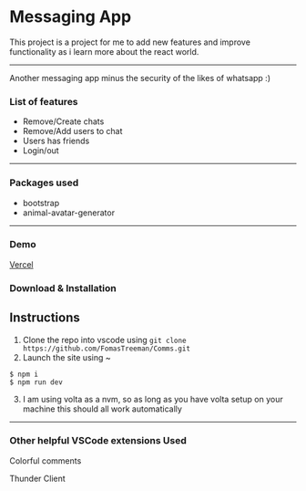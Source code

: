 Messaging App
=======================================

This project is a project for me to add new features and improve functionality as i learn more about the react world. 

* * *

Another messaging app minus the security of the likes of whatsapp :)

### List of features

* Remove/Create chats
* Remove/Add users to chat
* Users has friends
* Login/out

---

###  Packages used

- bootstrap
- animal-avatar-generator

---

### Demo 

[Vercel](https://comm-nf6wgm2lj-fomastreeman.vercel.app/)

### Download & Installation

## Instructions

1. Clone the repo into vscode using ``` git clone https://github.com/FomasTreeman/Comms.git ```
2. Launch the site using ~
```shell
$ npm i
$ npm run dev
```
3. I am using volta as a nvm, so as long as you have volta setup on your machine this should all work automatically

---
### Other helpful VSCode extensions Used

Colorful comments

Thunder Client
